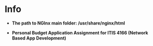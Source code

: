 # Info

- **The path to NGInx main folder:
/usr/share/nginx/html**

- **Personal Budget Application Assignment for ITIS 4166 (Network Based App Development)**

